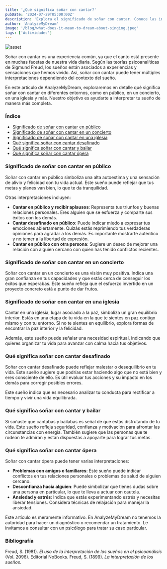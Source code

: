 ```yaml
---
title: '¿Qué significa soñar con cantar?'
pubDate: '2024-07-29T05:00:00Z'
description: 'Explora el significado de soñar con cantar. Conoce las interpretaciones para cantar en público, en un concierto, etc.'
author: 'AnalyzeMyDream'
image: '/blog/what-does-it-mean-to-dream-about-singing.jpeg'
tags: ['Actividades']
---
```


![asset](/blog/what-does-it-mean-to-dream-about-singing.jpeg)

Soñar con cantar es una experiencia común, ya que el canto está presente en muchas facetas de nuestra vida diaria. Según las teorías psicoanalíticas de Sigmund Freud, los sueños están asociados a experiencias y sensaciones que hemos vivido. Así, soñar con cantar puede tener múltiples interpretaciones dependiendo del contexto del sueño.

En este artículo de AnalyzeMyDream, exploraremos en detalle qué significa soñar con cantar en diferentes entornos, como en público, en un concierto, en una iglesia y más. Nuestro objetivo es ayudarte a interpretar tu sueño de manera más completa.

### Índice

- [Significado de soñar con cantar en público](#significado-de-soñar-con-cantar-en-publico)
- [Significado de soñar con cantar en un concierto](#significado-de-soñar-con-cantar-en-un-concierto)
- [Significado de soñar con cantar en una iglesia](#significado-de-soñar-con-cantar-en-una-iglesia)
- [Qué significa soñar con cantar desafinado](#que-significa-soñar-con-cantar-desafinado)
- [Qué significa soñar con cantar y bailar](#que-significa-soñar-con-cantar-y-bailar)
- [Qué significa soñar con cantar ópera](#que-significa-soñar-con-cantar-opera)


### Significado de soñar con cantar en público

Soñar con cantar en público simboliza una alta autoestima y una sensación de alivio y felicidad con tu vida actual. Este sueño puede reflejar que tus metas y planes van bien, lo que te da tranquilidad.

Otras interpretaciones incluyen:

- **Cantar en público y recibir aplausos**: Representa tus triunfos y buenas relaciones personales. Eres alguien que se esfuerza y ​​comparte sus éxitos con los demás.
- **Cantar desafinado en público**: Puede indicar miedo a expresar tus emociones abiertamente. Quizás estás reprimiendo tus verdaderas opiniones para agradar a los demás. Es importante mostrarte auténtico y no temer a la libertad de expresión.
- **Cantar en público con otra persona**: Sugiere un deseo de mejorar una relación con alguien cercano con quien has tenido conflictos recientes.

### Significado de soñar con cantar en un concierto

Soñar con cantar en un concierto es una visión muy positiva. Indica una gran confianza en tus capacidades y que estás cerca de conseguir los éxitos que esperabas. Este sueño refleja que el esfuerzo invertido en un proyecto concreto está a punto de dar frutos.

### Significado de soñar con cantar en una iglesia

Cantar en una iglesia, lugar asociado a la paz, simboliza un gran equilibrio interior. Estás en una etapa de tu vida en la que te sientes en paz contigo mismo y con tu entorno. Si no te sientes en equilibrio, explora formas de encontrar la paz interior y la felicidad.

Además, este sueño puede señalar una necesidad espiritual, indicando que quieres organizar tu vida para avanzar con calma hacia tus objetivos.

### Qué significa soñar con cantar desafinado

Soñar con cantar desafinado puede reflejar malestar o desequilibrio en tu vida. Este sueño sugiere que podrías estar haciendo algo que no está bien y eres consciente de ello. Es útil evaluar tus acciones y su impacto en los demás para corregir posibles errores.

Este sueño indica que es necesario analizar tu conducta para rectificar a tiempo y vivir una vida equilibrada.

### Qué significa soñar con cantar y bailar

Si soñaste que cantabas y bailabas es señal de que estás disfrutando de tu vida. Este sueño refleja seguridad, confianza y motivación para afrontar las circunstancias con energía. También sugiere que las personas que te rodean te admiran y están dispuestas a apoyarte para lograr tus metas.

### Qué significa soñar con cantar ópera

Soñar con cantar ópera puede tener varias interpretaciones:

- **Problemas con amigos o familiares**: Este sueño puede indicar conflictos en tus relaciones personales o problemas de salud de alguien cercano.
- **Desconfianza hacia alguien**: Puede simbolizar que tienes dudas sobre una persona en particular, lo que te lleva a actuar con cautela.
- **Ansiedad y estrés**: Indica que estás experimentando estrés y necesitas liberar tensiones. Considera técnicas de relajación para manejar la ansiedad.

Este artículo es meramente informativo. En AnalyzeMyDream no tenemos la autoridad para hacer un diagnóstico o recomendar un tratamiento. Le invitamos a consultar con un psicólogo para tratar su caso particular.

### Bibliografía

Freud, S. (1981). *El uso de la interpretación de los sueños en el psicoanálisis* (Vol. 2096). Editorial NoBooks. 
Freud, S. (1899). *La interpretación de los sueños*.